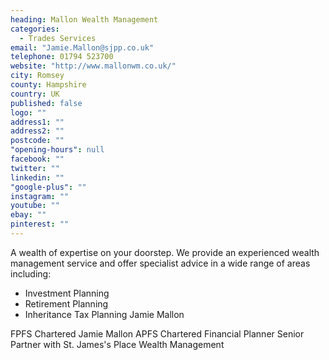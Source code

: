 ```yaml
---
heading: Mallon Wealth Management
categories: 
  - Trades Services
email: "Jamie.Mallon@sjpp.co.uk"
telephone: 01794 523700
website: "http://www.mallonwm.co.uk/"
city: Romsey
county: Hampshire
country: UK
published: false
logo: ""
address1: ""
address2: ""
postcode: ""
"opening-hours": null
facebook: ""
twitter: ""
linkedin: ""
"google-plus": ""
instagram: ""
youtube: ""
ebay: ""
pinterest: ""
---
```


A wealth of expertise on your doorstep. We provide an experienced wealth management service and offer specialist advice in a wide range of areas including:

 * Investment Planning
 * Retirement Planning
 * Inheritance Tax Planning Jamie Mallon

FPFS Chartered
Jamie Mallon APFS
Chartered Financial Planner
Senior Partner with St. James's Place Wealth Management
